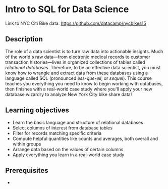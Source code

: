 # Intro to SQL for Data Science

Link to NYC Citi Bike data: https://github.com/datacamp/nycbikes15

## Description

The role of a data scientist is to turn raw data into actionable insights. Much of the world's raw data—from electronic medical records to customer transaction histories—lives in organized collections of tables called *relational databases*. Therefore, to be an effective data scientist, you must know how to wrangle and extract data from these databases using a language called SQL (pronounced *ess-que-ell*, or *sequel*). This course teaches you everything you need to know to begin working with databases, then finishes with a real-world case study where you'll apply your new database wizardry to analyze New York City bike share data!

## Learning objectives

* Learn the basic language and structure of relational databases
* Select columns of interest from database tables
* Filter for records matching specific criteria
* Compute helpful quantities like counts and averages, both overall and within groups
* Arrange data based on the values of certain columns
* Apply everything you learn in a real-world case study

## Prerequisites

*
